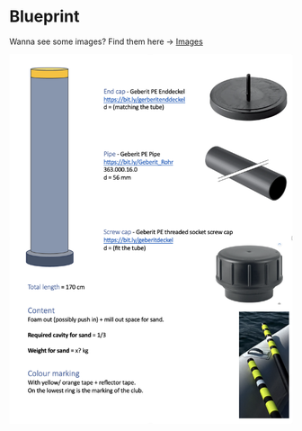 # Blueprint

Wanna see some images? Find them here -> [Images](Blueprint/Image)

![blueprint](Blueprint/BlueprintAsImage.png)

